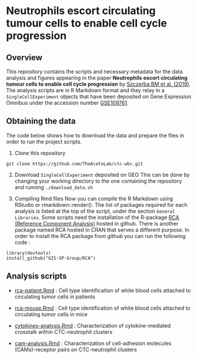 # Neutrophils escort circulating tumour cells to enable cell cycle progression

## Overview
This repository contains the scripts and necessary metadata for the data analysis and figures appearing in the paper **Neutrophils escort circulating tumour cells to enable cell cycle progression** by [Szczerba BM et al. (2019)](https://www.nature.com/articles/s41586-019-0915-y). The analysis scripts are in R Markdown format and they relay in a `SingleCellExperiment` objects that have been deposited on Gene Expression Omnibus under the accession number [GSE109761](https://www.ncbi.nlm.nih.gov/geo/query/acc.cgi?acc=GSE109761).


## Obtaining the data
The code below shows how to download the data and prepare the files in order to run the project scripts.

1.  Clone this repository
```{bash}
git clone https://github.com/TheAcetoLab/ctc-wbc.git
```
2. Download `SingleCellExperiment` deposited on GEO
This can be done by changing your working directory to the one containing the repository and running `./download_data.sh`

3. Compiling Rmd files
Now you can compile the R Markdown using RStudio or rmarkdown::render(). The list of packages required for each analysis is listed at the top of the script, under the section `General Libraries`. Some scripts need the installation of the R-package [RCA (Reference Component Analysis)](GIS-SP-Group/RCA) hosted in github. There is another package named RCA hosted in CRAN that serves a different purpose. In order to install the RCA package from github you can run the following code :
```{R}
library(devtools)
install_github("GIS-SP-Group/RCA")
```



## Analysis scripts

* [rca-patient.Rmd](https://github.com/CMETlab/ctc-wbc/blob/master/code/Rmd/rca-patient.Rmd) : Cell type identification of white blood cells attached to circulating tumor cells in patients 

* [rca-mouse.Rmd](https://github.com/CMETlab/ctc-wbc/blob/master/code/Rmd/rca-mouse.Rmd) : Cell type identification of white blood cells attached to circulating tumor cells in mice

* [cytokines-analysis.Rmd](https://github.com/CMETlab/ctc-wbc/blob/master/code/Rmd/cytokines-analysis.Rmd) : Characterization of cytokine-mediated crosstalk within CTC-neutrophil clusters

* [cam-analysis.Rmd](https://github.com/CMETlab/ctc-wbc/blob/master/code/Rmd/cam-analysis.Rmd) : Characterization of cell-adhesion molecules (CAMs)-receptor pairs on CTC-neutrophil clusters
